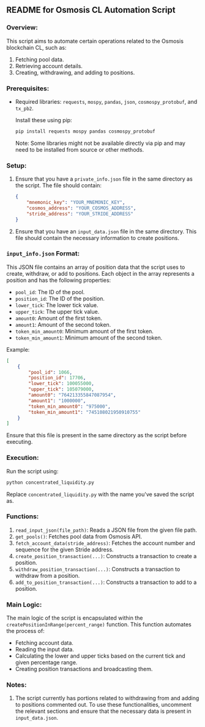 
## README for Osmosis CL Automation Script

### Overview:

This script aims to automate certain operations related to the Osmosis blockchain CL, such as:

1. Fetching pool data.
2. Retrieving account details.
3. Creating, withdrawing, and adding to positions.

### Prerequisites:

- Required libraries: `requests`, `mospy`, `pandas`, `json`, `cosmospy_protobuf`, and `tx_pb2`.
  
  Install these using pip:

  ```bash
  pip install requests mospy pandas cosmospy_protobuf
  ```

  Note: Some libraries might not be available directly via pip and may need to be installed from source or other methods.

### Setup:

1. Ensure that you have a `private_info.json` file in the same directory as the script. The file should contain:

   ```json
   {
       "mnemonic_key": "YOUR_MNEMONIC_KEY",
       "cosmos_address": "YOUR_COSMOS_ADDRESS",
       "stride_address": "YOUR_STRIDE_ADDRESS"
   }
   ```

2. Ensure that you have an `input_data.json` file in the same directory. This file should contain the necessary information to create positions.
### `input_info.json` Format:

This JSON file contains an array of position data that the script uses to create, withdraw, or add to positions. Each object in the array represents a position and has the following properties:

- `pool_id`: The ID of the pool.
- `position_id`: The ID of the position.
- `lower_tick`: The lower tick value.
- `upper_tick`: The upper tick value.
- `amount0`: Amount of the first token.
- `amount1`: Amount of the second token.
- `token_min_amount0`: Minimum amount of the first token.
- `token_min_amount1`: Minimum amount of the second token.

Example:

```json
[
    {
        "pool_id": 1066,
        "position_id": 17706,
        "lower_tick": 100055000,
        "upper_tick": 105079000,
        "amount0": "764213355847087954",
        "amount1": "1000000",
        "token_min_amount0": "975000",
        "token_min_amount1": "745108021950910755"
    }
]
```

Ensure that this file is present in the same directory as the script before executing.


### Execution:

Run the script using:

```bash
python concentrated_liquidity.py
```

Replace `concentrated_liquidity.py` with the name you've saved the script as.


### Functions:

1. `read_input_json(file_path)`: Reads a JSON file from the given file path.
2. `get_pools()`: Fetches pool data from Osmosis API.
3. `fetch_account_data(stride_address)`: Fetches the account number and sequence for the given Stride address.
4. `create_position_transaction(...)`: Constructs a transaction to create a position.
5. `withdraw_position_transaction(...)`: Constructs a transaction to withdraw from a position.
6. `add_to_position_transaction(...)`: Constructs a transaction to add to a position.

### Main Logic:

The main logic of the script is encapsulated within the `createPositionInRange(percent_range)` function. This function automates the process of:

- Fetching account data.
- Reading the input data.
- Calculating the lower and upper ticks based on the current tick and given percentage range.
- Creating position transactions and broadcasting them.

### Notes:

1. The script currently has portions related to withdrawing from and adding to positions commented out. To use these functionalities, uncomment the relevant sections and ensure that the necessary data is present in `input_data.json`.



